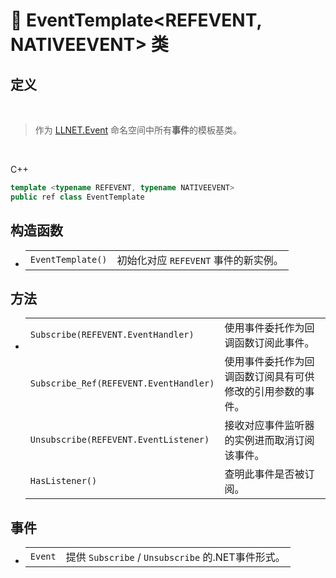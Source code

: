 # 🔖 EventTemplate\<REFEVENT, NATIVEEVENT\> 类

## 定义

<br>

>作为 [LLNET.Event](zh_CN/NET/APIs/Namespace/LLNET.Event/LLNET.Event.md) 命名空间中所有**事件**的模板基类。

<br>

C++
```C++
template <typename REFEVENT, typename NATIVEEVENT>
public ref class EventTemplate
```

## 构造函数

- 
    |||
    |-|-|
    |`EventTemplate()`|初始化对应 `REFEVENT` 事件的新实例。|


## 方法
- 
    |||
    |-|-|
    |`Subscribe(REFEVENT.EventHandler)`|使用事件委托作为回调函数订阅此事件。|
    |`Subscribe_Ref(REFEVENT.EventHandler)`|使用事件委托作为回调函数订阅具有可供修改的引用参数的事件。|
    |`Unsubscribe(REFEVENT.EventListener)`|接收对应事件监听器的实例进而取消订阅该事件。|
    |`HasListener()`|查明此事件是否被订阅。|

## 事件
- 
    |||
    |-|-|
    |`Event`|提供 `Subscribe` / `Unsubscribe` 的.NET事件形式。|